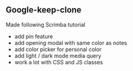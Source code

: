 ## Google-keep-clone

Made following Scrimba tutorial
- add pin feature
- add opening modal with same color as notes
- add color picker for personal color
- add light / dark mode media query
- work a lot with CSS and JS classes 
